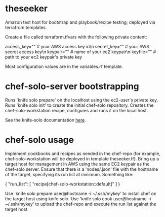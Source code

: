 # theseeker
Amazon test host for bootstrap and playbook/recipe testing; deployed via terrafrom templates.

Create a file called terraform.tfvars with the following private content:

  access_key="" # your AWS access key id\n
  secret_key="" # your AWS secret access key\n
  keypair="" # name of your ec2 keypair\n
  keyfile="" # path to your ec2 keypair's  private key

Most configuration values are in the variables.rf template.

# chef-solo-server bootstrapping
Runs 'knife solo prepare' on the localhost using the ec2-user's private key.
Runs 'knife solo init' to create the initial chef-solo repository.
Creates the chef-solo-workstation recipe, configures and runs it on the local host.

See the knife-solo documentation [here](http://matschaffer.github.io/knife-solo/).

# chef-solo usage
Implement cookbooks and recipes as needed in the chef-repo (for example, chef-solo-workstation will be deployed in template theseeker.tf).
Bring up a target host for management in AWS using the same EC2 keypair as the chef-solo server.
Ensure that there is a 'nodes/<hostname>.json' file with the hostname of the target, specifying its run list at minimum. Something like:

  {
    "run_list": [
      "recipe[chef-solo-workstation::default]"
    ]
  }

Use 'knife solo prepare user@hostname -i ~/.ssh/mykey' to install chef on the target host using knife solo.
Use 'knife solo cook user@hostname -i ~/.ssh/mykey' to upload the chef-repo and execute the run list against the target host.
